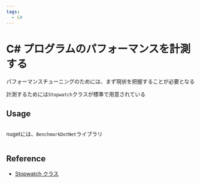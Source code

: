 ```yaml
---
tags:
  - C#
---
```


# C# プログラムのパフォーマンスを計測する
パフォーマンスチューニングのためには、まず現状を把握することが必要となる

計測するためには`Stopwatch`クラスが標準で用意されている

## Usage
```
```

nugetには、`BenchmarkDotNet`ライブラリ

![]()

## Reference
* [Stopwatch クラス](https://learn.microsoft.com/ja-jp/dotnet/api/system.diagnostics.stopwatch?view=net-7.0)
